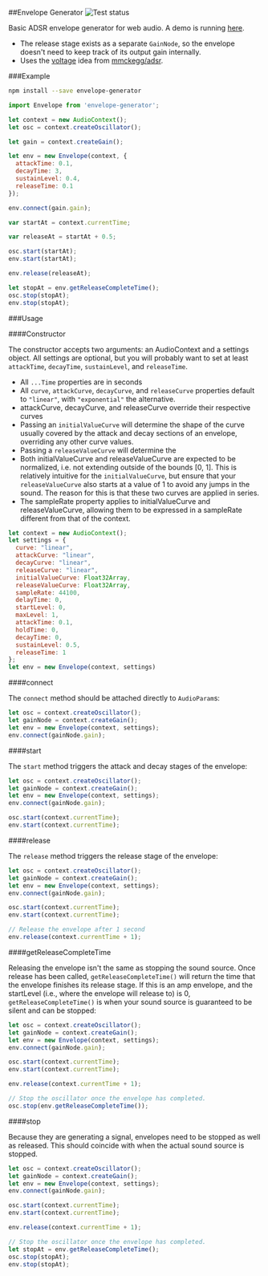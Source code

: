 ##Envelope Generator ![Test status](https://api.travis-ci.org/itsjoesullivan/envelope-generator.svg)

Basic ADSR envelope generator for web audio. A demo is running [here](http://joesul.li/van/envelope-generator/).

- The release stage exists as a separate `GainNode`, so the envelope doesn't need to keep track of its output gain internally.
- Uses the [voltage](https://github.com/mmckegg/adsr/blob/master/index.js#L126) idea from [mmckegg/adsr](https://github.com/mmckegg/adsr).

###Example

```bash
npm install --save envelope-generator
```

```javascript
import Envelope from 'envelope-generator';

let context = new AudioContext();
let osc = context.createOscillator();

let gain = context.createGain();

let env = new Envelope(context, {
  attackTime: 0.1,
  decayTime: 3,
  sustainLevel: 0.4,
  releaseTime: 0.1
});

env.connect(gain.gain);

var startAt = context.currentTime;

var releaseAt = startAt + 0.5;

osc.start(startAt);
env.start(startAt);

env.release(releaseAt);

let stopAt = env.getReleaseCompleteTime();
osc.stop(stopAt);
env.stop(stopAt);
```

###Usage

####Constructor

The constructor accepts two arguments: an AudioContext and a settings object. All settings are optional, but you will probably want to set at least `attackTime`, `decayTime`, `sustainLevel`, and `releaseTime`.

- All `...Time` properties are in seconds
- All `curve`, `attackCurve`, `decayCurve`, and `releaseCurve` properties default to `"linear"`, with `"exponential"` the alternative.
- attackCurve, decayCurve, and releaseCurve override their respective curves
- Passing an `initialValueCurve` will determine the shape of the curve usually covered by the attack and decay sections of an envelope, overriding any other curve values.
- Passing a `releaseValueCurve` will determine the 
- Both initialValueCurve and releaseValueCurve are expected to be normalized, i.e. not extending outside of the bounds [0, 1]. This is relatively intuitive for the `initialValueCurve`, but ensure that your `releaseValueCurve` also starts at a value of 1 to avoid any jumps in the sound. The reason for this is that these two curves are applied in series.
- The sampleRate property applies to initialValueCurve and releaseValueCurve, allowing them to be expressed in a sampleRate different from that of the context.

```javascript
let context = new AudioContext();
let settings = {
  curve: "linear",
  attackCurve: "linear",
  decayCurve: "linear",
  releaseCurve: "linear",
  initialValueCurve: Float32Array,
  releaseValueCurve: Float32Array,
  sampleRate: 44100,
  delayTime: 0,
  startLevel: 0,
  maxLevel: 1,
  attackTime: 0.1,
  holdTime: 0,
  decayTime: 0,
  sustainLevel: 0.5,
  releaseTime: 1
};
let env = new Envelope(context, settings)
```

####connect

The `connect` method should be attached directly to `AudioParam`s:

```javascript
let osc = context.createOscillator();
let gainNode = context.createGain();
let env = new Envelope(context, settings);
env.connect(gainNode.gain);
```

####start

The `start` method triggers the attack and decay stages of the envelope:

```javascript
let osc = context.createOscillator();
let gainNode = context.createGain();
let env = new Envelope(context, settings);
env.connect(gainNode.gain);

osc.start(context.currentTime);
env.start(context.currentTime);
```

####release

The `release` method triggers the release stage of the envelope:

```javascript
let osc = context.createOscillator();
let gainNode = context.createGain();
let env = new Envelope(context, settings);
env.connect(gainNode.gain);

osc.start(context.currentTime);
env.start(context.currentTime);

// Release the envelope after 1 second
env.release(context.currentTime + 1);
```

####getReleaseCompleteTime

Releasing the envelope isn't the same as stopping the sound source. Once release has been called, `getReleaseCompleteTime()` will return the time that the envelope finishes its release stage. If this is an amp envelope, and the startLevel (i.e., where the envelope will release to) is 0, `getReleaseCompleteTime()` is when your sound source is guaranteed to be silent and can be stopped:

```javascript
let osc = context.createOscillator();
let gainNode = context.createGain();
let env = new Envelope(context, settings);
env.connect(gainNode.gain);

osc.start(context.currentTime);
env.start(context.currentTime);

env.release(context.currentTime + 1);

// Stop the oscillator once the envelope has completed.
osc.stop(env.getReleaseCompleteTime());
```

####stop

Because they are generating a signal, envelopes need to be stopped as well as released. This should coincide with when the actual sound source is stopped.

```javascript
let osc = context.createOscillator();
let gainNode = context.createGain();
let env = new Envelope(context, settings);
env.connect(gainNode.gain);

osc.start(context.currentTime);
env.start(context.currentTime);

env.release(context.currentTime + 1);

// Stop the oscillator once the envelope has completed.
let stopAt = env.getReleaseCompleteTime();
osc.stop(stopAt);
env.stop(stopAt);
```

